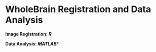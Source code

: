 WholeBrain Registration and Data Analysis
=========================================

**Image Registration: *R***

**Data Analysis: *MATLAB****
